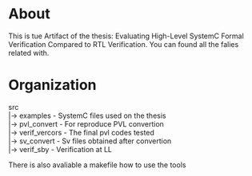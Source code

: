 # About

This is tue Artifact of the thesis: Evaluating High-Level SystemC Formal Verification Compared to RTL Verification.
You can found all the falies related with. 

# Organization

src \
  |-> examples       - SystemC files used on the thesis \
  |-> pvl_convert    - For reproduce PVL convertion \
  |-> verif_vercors  - The final pvl codes tested \
  |-> sv_convert     - Sv files obtained after convertion \
  |-> verif_sby      - Verification at LL 

There is also avaliable a makefile how to use the tools